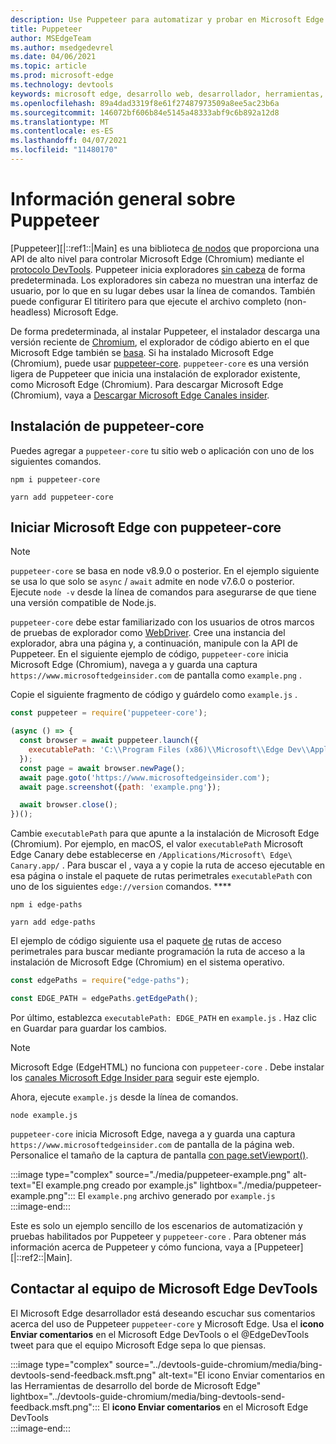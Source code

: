 ```yaml
---
description: Use Puppeteer para automatizar y probar en Microsoft Edge
title: Puppeteer
author: MSEdgeTeam
ms.author: msedgedevrel
ms.date: 04/06/2021
ms.topic: article
ms.prod: microsoft-edge
ms.technology: devtools
keywords: microsoft edge, desarrollo web, desarrollador, herramientas, automatización, prueba
ms.openlocfilehash: 89a4dad3319f8e61f27487973509a8ee5ac23b6a
ms.sourcegitcommit: 146072bf606b84e5145a48333abf9c6b892a12d8
ms.translationtype: MT
ms.contentlocale: es-ES
ms.lasthandoff: 04/07/2021
ms.locfileid: "11480170"
---
```

# <a name="puppeteer-overview"></a>Información general sobre Puppeteer  

[Puppeteer][|::ref1::|Main] es una biblioteca [de nodos][NodejsMain] que proporciona una API de alto nivel para controlar Microsoft Edge \(Chromium\) mediante el [protocolo DevTools][GithubChromedevtoolsProtocol].  Puppeteer inicia exploradores [sin cabeza][WikiHeadlessBrowser] de forma predeterminada.  Los exploradores sin cabeza no muestran una interfaz de usuario, por lo que en su lugar debes usar la línea de comandos.  También puede configurar El titiritero para que ejecute el archivo completo \(non-headless\) Microsoft Edge.  

De forma predeterminada, al instalar Puppeteer, el instalador descarga una versión reciente de [Chromium][ChromiumHome], el explorador de código abierto en el que Microsoft Edge también se [basa][MicrosoftBlogsWindowsExperience20181206].  Si ha instalado Microsoft Edge \(Chromium\), puede usar [puppeteer-core][PuppeteerApivscore].  `puppeteer-core` es una versión ligera de Puppeteer que inicia una instalación de explorador existente, como Microsoft Edge \(Chromium\).  Para descargar Microsoft Edge \(Chromium\), vaya a [Descargar Microsoft Edge Canales insider][MicrosoftedgeinsiderDownload].  

## <a name="installing-puppeteer-core"></a>Instalación de puppeteer-core  

Puedes agregar a `puppeteer-core` tu sitio web o aplicación con uno de los siguientes comandos.  

```shell
npm i puppeteer-core
```  

```shell
yarn add puppeteer-core
```  

## <a name="launch-microsoft-edge-with-puppeteer-core"></a>Iniciar Microsoft Edge con puppeteer-core  

> [!NOTE]
> `puppeteer-core` se basa en node v8.9.0 o posterior.  En el ejemplo siguiente se usa lo que solo se `async` / `await` admite en node v7.6.0 o posterior.  Ejecute `node -v` desde la línea de comandos para asegurarse de que tiene una versión compatible de Node.js.  

`puppeteer-core` debe estar familiarizado con los usuarios de otros marcos de pruebas de explorador como [WebDriver][WebdriverChromiumMain].  Cree una instancia del explorador, abra una página y, a continuación, manipule con la API de Puppeteer.  En el siguiente ejemplo de código, `puppeteer-core` inicia Microsoft Edge \(Chromium\), navega a y guarda una captura `https://www.microsoftedgeinsider.com` de pantalla como `example.png` .  

Copie el siguiente fragmento de código y guárdelo como `example.js` .  

```javascript
const puppeteer = require('puppeteer-core');

(async () => {
  const browser = await puppeteer.launch({
    executablePath: 'C:\\Program Files (x86)\\Microsoft\\Edge Dev\\Application\\msedge.exe'
  });
  const page = await browser.newPage();
  await page.goto('https://www.microsoftedgeinsider.com');
  await page.screenshot({path: 'example.png'});

  await browser.close();
})();
```  

Cambie `executablePath` para que apunte a la instalación de Microsoft Edge \(Chromium\).  Por ejemplo, en macOS, el valor `executablePath` Microsoft Edge Canary debe establecerse en `/Applications/Microsoft\ Edge\ Canary.app/` .  Para buscar el , vaya a y copie la ruta de acceso ejecutable en esa página o instale el paquete de rutas perimetrales `executablePath` con uno de los siguientes `edge://version` comandos. **** [][npmEdgePaths]  

```shell
npm i edge-paths
```  

```shell
yarn add edge-paths
```  
 
El ejemplo de código siguiente usa el paquete [de][npmEdgePaths] rutas de acceso perimetrales para buscar mediante programación la ruta de acceso a la instalación de Microsoft Edge \(Chromium\) en el sistema operativo.

```javascript
const edgePaths = require("edge-paths");

const EDGE_PATH = edgePaths.getEdgePath();
```

Por último, establezca `executablePath: EDGE_PATH` en `example.js` .  Haz clic en Guardar para guardar los cambios.  

> [!NOTE]
> Microsoft Edge \(EdgeHTML\) no funciona con `puppeteer-core` .  Debe instalar los [canales Microsoft Edge Insider para][MicrosoftedgeinsiderDownload] seguir este ejemplo.  

Ahora, ejecute `example.js` desde la línea de comandos.  

```shell
node example.js
```  

`puppeteer-core` inicia Microsoft Edge, navega a y guarda una captura `https://www.microsoftedgeinsider.com` de pantalla de la página web.  Personalice el tamaño de la captura de pantalla [con page.setViewport()][PuppeteerApipagesetviewport].  

:::image type="complex" source="./media/puppeteer-example.png" alt-text="El example.png creado por example.js" lightbox="./media/puppeteer-example.png":::
   El `example.png` archivo generado por `example.js`  
:::image-end:::  

Este es solo un ejemplo sencillo de los escenarios de automatización y pruebas habilitados por Puppeteer y `puppeteer-core` .  Para obtener más información acerca de Puppeteer y cómo funciona, vaya a [Puppeteer][|::ref2::|Main].  

## <a name="getting-in-touch-with-the-microsoft-edge-devtools-team"></a>Contactar al equipo de Microsoft Edge DevTools  

El Microsoft Edge desarrollador está deseando escuchar sus comentarios acerca del uso de Puppeteer `puppeteer-core` y Microsoft Edge.  Usa el **icono Enviar comentarios** en el Microsoft Edge DevTools o el @EdgeDevTools tweet para que el equipo Microsoft Edge sepa lo que piensas. [][TwitterIntentTweetEdgedevtools]  

:::image type="complex" source="../devtools-guide-chromium/media/bing-devtools-send-feedback.msft.png" alt-text="El icono Enviar comentarios en las Herramientas de desarrollo del borde de Microsoft Edge" lightbox="../devtools-guide-chromium/media/bing-devtools-send-feedback.msft.png":::
   El **icono Enviar comentarios** en el Microsoft Edge DevTools  
:::image-end:::  

<!--## See also  

*   [WebDriver (Chromium)][WebdriverChromiumMain]  
*   [WebDriver (EdgeHTML)][ArchiveMicrosoftEdgeLegacyDeveloperWebdriverIndex]  
*   [Chrome DevTools Protocol Viewer on GitHub][GithubChromedevtoolsProtocol]  
*   [Microsoft Edge:  Making the web better through more open source collaboration on Microsoft Experience Blog][MicrosoftBlogsWindowsExperience20181206]  
*   [Download Microsoft Edge Insider Channels][MicrosoftedgeinsiderDownload]  
*   [Chromium on The Chromium Projects][ChromiumHome]  
*   [Node.js][NodejsMain]  
*   [Puppeteer][PuppeteerMain]  
*   [puppeteer vs. puppeteer-core][PuppeteerApivscore]  
*   [page.setViewport() on Puppeteer][PuppeteerApipagesetviewport]  
*   [Headless browser on Wikipedia][WikiHeadlessBrowser]  -->  

<!-- links -->  

[WebdriverChromiumMain]: ../webdriver-chromium/index.md "WebDriver (Chromium) | Microsoft Docs"  

<!--  [ArchiveMicrosoftEdgeLegacyDeveloperWebdriverIndex]: /archive/microsoft-edge/legacy/developer/webdriver/index "WebDriver (EdgeHTML) | Microsoft Docs"  -->  

[GithubChromedevtoolsProtocol]: https://chromedevtools.github.io/devtools-protocol "Chrome DevTools Protocol Viewer | GitHub"  

[MicrosoftBlogsWindowsExperience20181206]: https://blogs.windows.com/windowsexperience/2018/12/06/microsoft-edge-making-the-web-better-through-more-open-source-collaboration "Microsoft Edge: mejorar la web a través de más colaboración de código | Blog de experiencia de Microsoft"  

[MicrosoftedgeinsiderDownload]: https://www.microsoftedgeinsider.com/download "Descargar Microsoft Edge Insider Channels"  

[ChromiumHome]: https://www.chromium.org/Home "Chromium | The Chromium Projects"  

[NodejsMain]: https://nodejs.org "Node.js"  

[npmEdgePaths]: https://www.npmjs.com/package/edge-paths "Rutas de acceso perimetrales | npm"  

[PuppeteerMain]: https://pptr.dev "Titiritero"  
[PuppeteerApivscore]: https://pptr.dev/#?product=Puppeteer&version=v2.0.0&show=api-puppeteer-vs-puppeteer-core "titiritero vs. titiritero-core | Titiritero"  
[PuppeteerApipagesetviewport]: https://pptr.dev/#?product=Puppeteer&version=v2.0.0&show=api-pagesetviewportviewport "page.setViewport(viewport) | Titiritero"  

[TwitterIntentTweetEdgedevtools]: https://twitter.com/intent/tweet?text=@EdgeDevTools "@EdgeDevTools: publicar un mensaje de | Twitter"  

[WikiHeadlessBrowser]: https://en.wikipedia.org/wiki/Headless_browser "Explorador sin cabeza | Wikipedia"  
